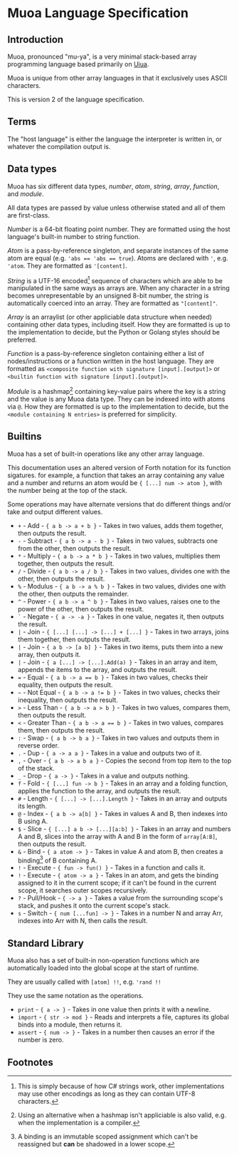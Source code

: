 # Muoa Language Specification

## Introduction

Muoa, pronounced "mu-ya", is a very minimal stack-based array programming language based primarily on [Uiua](https://www.uiua.org).

Muoa is unique from other array languages in that it exclusively uses ASCII characters.

This is version 2 of the language specification.

## Terms

The "host language" is either the language the interpreter is written in, or whatever the compilation output is.

## Data types

Muoa has six different data types, *number*, *atom*, *string*, *array*, *function*, and *module*.

All data types are passed by value unless otherwise stated and all of them are first-class.

*Number* is a 64-bit floating point number.
They are formatted using the host language's built-in number to string function.

*Atom* is a pass-by-reference singleton, and separate instances of the same atom are equal (e.g. `'abs == 'abs == true`).
Atoms are declared with `'`, e.g. `'atom`.
They are formatted as `'[content]`.

*String* is a UTF-16 encoded[^1] sequence of characters which are able to be manipulated in the same ways as arrays are.
When any character in a string becomes unrepresentable by an unsigned 8-bit number, the string is automatically coerced into an array.
They are formatted as `"[content]"`.

*Array* is an arraylist (or other appliciable data structure when needed) containing other data types, including itself.
How they are formatted is up to the implementation to decide, but the Python or Golang styles should be preferred.

*Function* is a pass-by-reference singleton containing either a list of nodes/instructions or a function written in the host language.
They are formatted as `<composite function with signature [input].[output]>` or `<builtin function with signature [input].[output]>`.

*Module* is a hashmap[^2] containing key-value pairs where the key is a string and the value is any Muoa data type.
They can be indexed into with atoms via `@`.
How they are formatted is up to the implementation to decide, but the `<module containing N entries>` is preferred for simplicity.

## Builtins

Muoa has a set of built-in operations like any other array language.

This documentation uses an altered version of Forth notation for its function sigatures.
for example, a function that takes an array containing any value and a number and returns an atom would be `{ [...] num -> atom }`, with the number being at the top of the stack.

Some operations may have alternate versions that do different things and/or take and output different values.

- `+` - Add - `{ a b -> a + b }` - Takes in two values, adds them together, then outputs the result.
- `-` - Subtract - `{ a b -> a - b }` - Takes in two values, subtracts one from the other, then outputs the result.
- `*` - Multiply - `{ a b -> a * b }` - Takes in two values, multiplies them together, then outputs the result.
- `/` - Divide - `{ a b -> a / b }` - Takes in two values, divides one with the other, then outputs the result.
- `%` - Modulus - `{ a b -> a % b }` - Takes in two values, divides one with the other, then outputs the remainder.
- `^` - Power - `{ a b -> a ^ b }` - Takes in two values, raises one to the power of the other, then outputs the result.
- `` ` `` - Negate - `{ a -> -a }` - Takes in one value, negates it, then outputs the result.
- `|` - Join - `{ [...] [...] -> [...] + [...] }` - Takes in two arrays, joins them together, then outputs the result.
- `|` - Join - `{ a b -> [a b] }` - Takes in two items, puts them into a new array, then outputs it.
- `|` - Join - `{ a [...] -> [...].Add(a) }` - Takes in an array and item, appends the items to the array, and outputs the result.
- `=` - Equal - `{ a b -> a == b }` - Takes in two values, checks their equality, then outputs the result.
- `~` - Not Equal - `{ a b -> a != b }` - Takes in two values, checks their inequality, then outputs the result.
- `>` - Less Than - `{ a b -> a > b }` - Takes in two values, compares them, then outputs the result.
- `<` - Greater Than - `{ a b -> a == b }` - Takes in two values, compares them, then outputs the result.
- `:` - Swap - `{ a b -> b a }` - Takes in two values and outputs them in reverse order.
- `.` - Dup - `{ a -> a a }` - Takes in a value and outputs two of it.
- `,` - Over - `{ a b -> a b a }` - Copies the second from top item to the top of the stack.
- `_` - Drop - `{ a -> }` - Takes in a value and outputs nothing.
- `f` - Fold - `{ [...] fun -> b }` - Takes in an array and a folding function, applies the function to the array, and outputs the result.
- `#` - Length - `{ [...] -> [...].Length }` - Takes in an array and outputs its length.
- `@` - Index - `{ a b -> a[b] }` - Takes in values A and B, then indexes into B using A.
- `$` - Slice - `{ [...] a b -> [...][a:b] }` - Takes in an array and numbers A and B, slices into the array with A and B in the form of `array[A:B]`, then outputs the result.
- `&` - Bind - `{ a atom -> }` - Takes in value A and atom B, then creates a binding[^3] of B containing A.
- `!` - Execute - `{ fun -> fun() }` - Takes in a function and calls it.
- `!` - Execute - `{ atom -> a }` - Takes in an atom, and gets the binding assigned to it in the current scope; if it can't be found in the current scope, it searches outer scopes recursively.
- `?` - Pull/Hook - `{ -> a }` - Takes a value from the surrounding scope's stack, and pushes it onto the current scope's stack.
- `s` - Switch - `{ num [...fun] -> }` - Takes in a number N and array Arr, indexes into Arr with N, then calls the result.

## Standard Library

Muoa also has a set of built-in non-operation functions which are automatically loaded into the global scope at the start of runtime.

They are usually called with `[atom] !!`, e.g. `'rand !!`

They use the same notation as the operations.

- `print` - `{ a -> }` - Takes in one value then prints it with a newline.
- `import` - `{ str -> mod }` - Reads and interprets a file, captures its global binds into a module, then returns it.
- `assert` - `{ num -> }` - Takes in a number then causes an error if the number is zero.

## Footnotes

[^1]: This is simply because of how C# strings work, other implementations may use other encodings as long as they can contain UTF-8 characters.

[^2]: Using an alternative when a hashmap isn't appliciable is also valid, e.g. when the implementation is a compiler.

[^3]: A binding is an immutable scoped assignment which can't be reassigned but **can** be shadowed in a lower scope.
